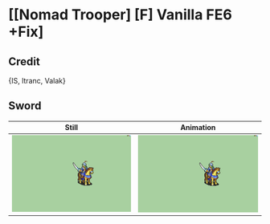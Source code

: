 # [\[Nomad Trooper\] \[F\] Vanilla FE6 +Fix]

## Credit

{IS, ltranc, Valak}
	
## Sword

| Still | Animation |
| :---: | :-------: |
| ![Sword still](./Sword_000.png) | ![Sword animation](./Sword.gif) |
